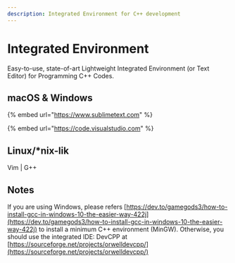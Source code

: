 ```yaml
---
description: Integrated Environment for C++ development
---
```


# Integrated Environment

Easy-to-use, state-of-art Lightweight Integrated Environment (or Text Editor) for Programming C++ Codes.

## macOS & Windows

{% embed url="https://www.sublimetext.com" %}

{% embed url="https://code.visualstudio.com" %}

## Linux/\*nix-lik

Vim | G++



## Notes

If you are using Windows, please refers [https://dev.to/gamegods3/how-to-install-gcc-in-windows-10-the-easier-way-422j](https://dev.to/gamegods3/how-to-install-gcc-in-windows-10-the-easier-way-422j) to install a minimum C++ environment (MinGW). Otherwise, you should use the integrated IDE: DevCPP at [https://sourceforge.net/projects/orwelldevcpp/](https://sourceforge.net/projects/orwelldevcpp/)

